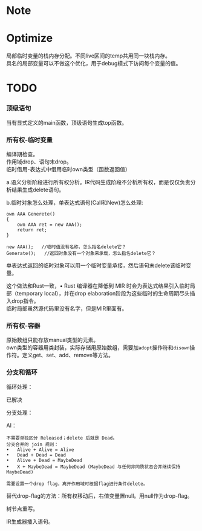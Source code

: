 ﻿
# Note  



# Optimize  

局部临时变量的栈内存分配。不同live区间的temp共用同一块栈内存。  
具名的局部变量可以不做这个优化，用于debug模式下访问每个变量的值。    


# TODO  


### 顶级语句    

当有显式定义的main函数，顶级语句生成top函数。  

### 所有权-临时变量    

编译期检查。  
作用域drop、语句末drop。  
临时借用-表达式中借用临时own类型（函数返回值）    


a.语义分析阶段进行所有权分析。IR代码生成阶段不分析所有权，而是仅仅负责分析结果生成delete语句。  

b.临时对象怎么处理，单表达式语句(Call和New)怎么处理:    
```
own AAA Generete()
{
    own AAA ret = new AAA();
    return ret;
}

new AAA();   //临时值没有名称，怎么指名delete它？    
Generate();   //返回对象没有一个对象来承载，怎么指名delete它？    
```  

单表达式返回的临时对象可以用一个临时变量承接，然后语句末delete该临时变量。    

这个做法和Rust一致，•	Rust 编译器在降低到 MIR 时会为表达式结果引入临时局部（temporary local），并在drop elaboration阶段为这些临时的生命周期尽头插入drop指令。    
临时局部虽然源代码里没有名字，但是MIR里面有。    


### 所有权-容器    

原始数组只能存放manual类型的元素。  
own类型的容器用类封装，实际存储用原始数组，需要加`adopt`操作符和`disown`操作符。定义get、set、add、remove等方法。      



### 分支和循环    

循环处理：  

已解决  

分支处理：  

AI：
```
不需要单独区分 Released；delete 后就是 Dead。
分支合并的 join 规则：
•	Alive + Alive = Alive
•	Dead + Dead = Dead
•	Alive + Dead = MaybeDead
•	X + MaybeDead = MaybeDead (MaybeDead 与任何非同质状态合并继续保持 MaybeDead)

需要设置一个drop flag，离开作用域时根据flag进行条件delete。    
```

替代drop-flag的方法：所有权移动后，右值变量置null。用null作为drop-flag。    

树节点重写。  

IR生成器插入语句。    
